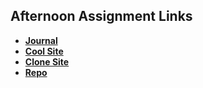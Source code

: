 ## Afternoon Assignment Links

* **[Journal](https://github.com/heatherflo/fs-journal)**
* **[Cool Site](https://github.com/heatherflo/coolsite)**
* **[Clone Site](https://github.com/heatherflo/cloneSite.git)**
* **[Repo](https://github.com/heatherflo/<ASSIGNMENT_REPO>)**
